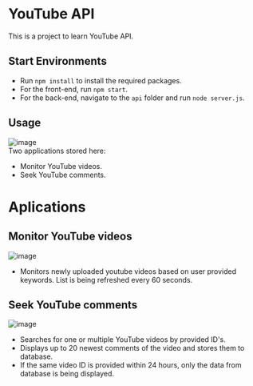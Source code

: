 # YouTube API

This is a project to learn YouTube API.

## Start Environments
- Run `npm install` to install the required packages.
- For the front-end, run `npm start`.
- For the back-end, navigate to the `api` folder and run `node server.js`.

## Usage
![image](https://github.com/user-attachments/assets/c83261f7-d722-4c76-8fde-bfb1a84cc0d1)<br />
Two applications stored here: <br />
- Monitor YouTube videos. <br />
- Seek YouTube comments. <br />

# Aplications
## Monitor YouTube videos
![image](https://github.com/user-attachments/assets/627c2d44-b7d2-4841-bcb7-7736d9b189df) <br />
- Monitors newly uploaded youtube videos based on user provided keywords. List is being refreshed every 60 seconds.

## Seek YouTube comments
![image](https://github.com/user-attachments/assets/9a1875b0-a954-4289-b419-baafc0a9a265)
- Searches for one or multiple YouTube videos by provided ID's.
- Displays up to 20 newest comments of the video and stores them to database.
- If the same video ID is provided within 24 hours, only the data from database is being displayed.
